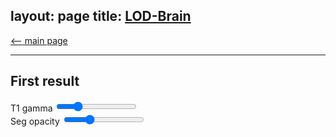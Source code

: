 layout: page
title: <a href="https://rocknroll87q.github.io/LOD-Brain/">LOD-Brain</a>
---

[<-- main page](https://rocknroll87q.github.io/LOD-Brain/)

<hr>

## First result


<script src="https://unpkg.com/@niivue/niivue@0.29.0/dist/niivue.umd.js"></script>

<canvas id="gl" height=600></canvas>

  <div class="slidecontainer">
    T1 gamma  <input type="range" min="10" max="400" value="100" class="slider" id="gammaSlider">
  </div>
  <div class="slidecontainer">
      Seg opacity <input type="range" min="0" max="100" value="30" class="slider" id="drawOpacity">
	</div>
      
<script>
 var slider = document.getElementById("gammaSlider");
 // Update the current slider value (each time you drag the slider handle)
	slider.oninput = function() {
       nv.setGamma(this.value * 0.01)
	}
	document.getElementById("drawOpacity").addEventListener("change", doDrawOpacity);
	function doDrawOpacity(){
		nv.setDrawOpacity(this.value * 0.01);
	}    
  var volumeList = [
    // first object in array is background image
      {
        url: "./results/MALC2012_1000_3_256iso_t1.nii.gz",
        volume: {hdr: null, img: null},
        name: "MALC2012_1000_3",
        colorMap: "gray",
        opacity: 1,
        visible: true,        
      },
	  {
        url: "./results/MALC2012_1000_3_256iso_predicted_volume.nii.gz",
        volume: {hdr: null, img: null},
        name: "seg",
        colorMap: "winter",
        opacity: 0.3,
        visible: true,        
      }
   ]

 // Niivue will adjust the canvas to 100% of its parent container's size 
 // the parent element can be any size you want (small or large)
 var nv = new niivue.Niivue({
 	backColor: [0., 0., 0., 1],
 	dragAndDropEnabled: true,
 	})
 nv.attachTo('gl') // the canvas element id
 nv.loadVolumes(volumeList)
 nv.setSliceType(nv.sliceTypeMultiPlanar) // press the "v" key to cycle through views
</script>


<!--url: "./results/MALC2012_1000_3_256iso_predicted_volume.nii.gz",
-->






